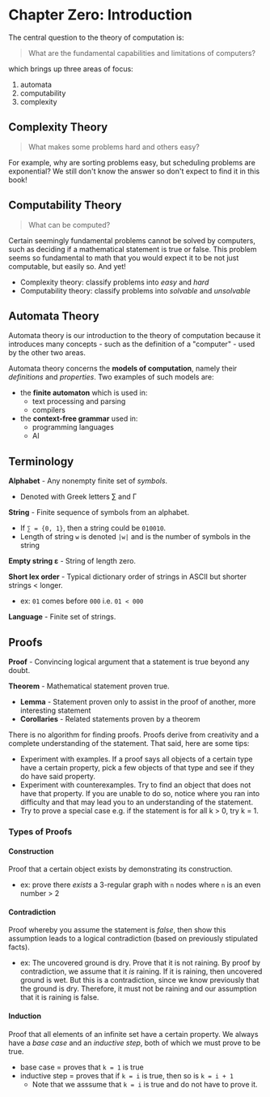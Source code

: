 # Chapter Zero: Introduction

The central question to the theory of computation is:

> What are the fundamental capabilities and limitations of computers?

which brings up three areas of focus:
1. automata
2. computability
3. complexity

## Complexity Theory

> What makes some problems hard and others easy?

For example, why are sorting problems easy, but scheduling problems are exponential? We still don't know the answer so don't expect to find it in this book!

## Computability Theory

> What can be computed?

Certain seemingly fundamental problems cannot be solved by computers, such as deciding if a mathematical statement is true or false. This problem seems so fundamental to math that you would expect it to be not just computable, but easily so. And yet!

- Complexity theory: classify problems into *easy* and *hard*
- Computability theory: classify problems into *solvable* and *unsolvable*

## Automata Theory
Automata theory is our introduction to the theory of computation because it introduces many concepts - such as the definition of a "computer" - used by the other two areas.

Automata theory concerns the **models of computation**, namely their *definitions* and *properties*. Two examples of such models are:
- the **finite automaton** which is used in:
    - text processing and parsing
    - compilers
- the **context-free grammar** used in:
    - programming languages
    - AI

## Terminology
**Alphabet** - Any nonempty finite set of *symbols*.
- Denoted with Greek letters ∑ and Γ

**String** - Finite sequence of symbols from an alphabet.
- If `∑ = {0, 1}`, then a string could be `010010`.
- Length of string `w` is denoted `|w|` and is the number of symbols in the string

**Empty string ε** - String of length zero.

**Short lex order** - Typical dictionary order of strings in ASCII but shorter strings < longer.
- ex: `01` comes before `000` i.e. `01 < 000`

**Language** - Finite set of strings.

## Proofs
**Proof** - Convincing logical argument that a statement is true beyond any doubt.

**Theorem** - Mathematical statement proven true.
- **Lemma** - Statement proven only to assist in the proof of another, more interesting statement
- **Corollaries** - Related statements proven by a theorem

There is no algorithm for finding proofs. Proofs derive from creativity and a complete understanding of the statement. That said, here are some tips:
- Experiment with examples. If a proof says all objects of a certain type have a certain property, pick a few objects of that type and see if they do have said property.
- Experiment with counterexamples. Try to find an object that does not have that property. If you are unable to do so, notice where you ran into difficulty and that may lead you to an understanding of the statement.
- Try to prove a special case e.g. if the statement is for all k > 0, try k = 1.

### Types of Proofs
#### Construction
Proof that a certain object exists by demonstrating its construction.
- ex: prove there *exists* a 3-regular graph with `n` nodes where `n` is an even number > 2

#### Contradiction
Proof whereby you assume the statement is *false*, then show this assumption leads to a logical contradiction (based on previously stipulated facts).
- ex: The uncovered ground is dry. Prove that it is not raining. By proof by contradiction, we assume that it *is* raining. If it is raining, then uncovered ground is wet. But this is a contradiction, since we know previously that the ground is dry. Therefore, it must not be raining and our assumption that it is raining is false.

#### Induction
Proof that all elements of an infinite set have a certain property. We always have a *base case* and an *inductive step*, both of which we must prove to be true.
- base case = proves that `k = 1` is true
- inductive step = proves that if `k = i` is true, then so is `k = i + 1`
    - Note that we asssume that `k = i` is true and do not have to prove it.


